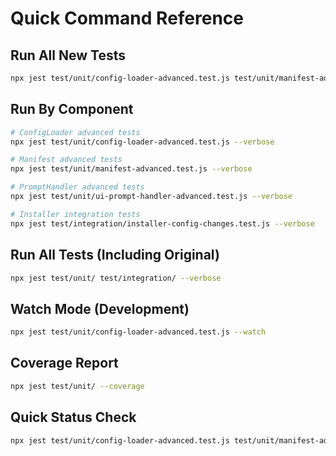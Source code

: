 # Quick Command Reference

## Run All New Tests

```bash
npx jest test/unit/config-loader-advanced.test.js test/unit/manifest-advanced.test.js test/unit/ui-prompt-handler-advanced.test.js test/integration/installer-config-changes.test.js --verbose
```

## Run By Component

```bash
# ConfigLoader advanced tests
npx jest test/unit/config-loader-advanced.test.js --verbose

# Manifest advanced tests
npx jest test/unit/manifest-advanced.test.js --verbose

# PromptHandler advanced tests
npx jest test/unit/ui-prompt-handler-advanced.test.js --verbose

# Installer integration tests
npx jest test/integration/installer-config-changes.test.js --verbose
```

## Run All Tests (Including Original)

```bash
npx jest test/unit/ test/integration/ --verbose
```

## Watch Mode (Development)

```bash
npx jest test/unit/config-loader-advanced.test.js --watch
```

## Coverage Report

```bash
npx jest test/unit/ --coverage
```

## Quick Status Check

```bash
npx jest test/unit/config-loader-advanced.test.js test/unit/manifest-advanced.test.js test/unit/ui-prompt-handler-advanced.test.js test/integration/installer-config-changes.test.js --no-coverage
```
